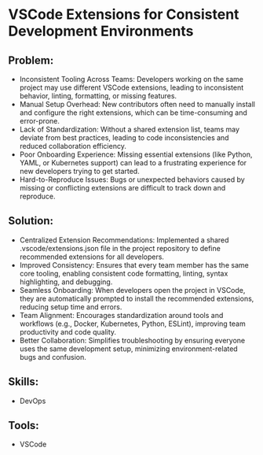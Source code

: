 # VSCode Extensions for Consistent Development Environments
## Problem:
- Inconsistent Tooling Across Teams: Developers working on the same project may use different VSCode extensions, leading to inconsistent behavior, linting, formatting, or missing features.
- Manual Setup Overhead: New contributors often need to manually install and configure the right extensions, which can be time-consuming and error-prone.
- Lack of Standardization: Without a shared extension list, teams may deviate from best practices, leading to code inconsistencies and reduced collaboration efficiency.
- Poor Onboarding Experience: Missing essential extensions (like Python, YAML, or Kubernetes support) can lead to a frustrating experience for new developers trying to get started.
- Hard-to-Reproduce Issues: Bugs or unexpected behaviors caused by missing or conflicting extensions are difficult to track down and reproduce.

## Solution:
- Centralized Extension Recommendations: Implemented a shared .vscode/extensions.json file in the project repository to define recommended extensions for all developers.
- Improved Consistency: Ensures that every team member has the same core tooling, enabling consistent code formatting, linting, syntax highlighting, and debugging.
- Seamless Onboarding: When developers open the project in VSCode, they are automatically prompted to install the recommended extensions, reducing setup time and errors.
- Team Alignment: Encourages standardization around tools and workflows (e.g., Docker, Kubernetes, Python, ESLint), improving team productivity and code quality.
- Better Collaboration: Simplifies troubleshooting by ensuring everyone uses the same development setup, minimizing environment-related bugs and confusion.

## Skills:
- DevOps

## Tools:
- VSCode